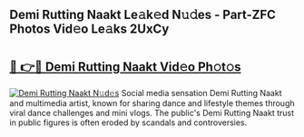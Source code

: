 ## Demi Rutting Naakt Le𝚊k𝚎d N𝚞𝚍es - Part-ZFC Photos Vid𝚎o Le𝚊ks 2UxCy

# <h2><a href="http://fb8olr.evod.top/?m=Demi+Rutting+Naakt">🔗 👉🔴 Demi Rutting Naakt Vid𝚎o Ph𝚘t𝚘s</a></h2>

[![Demi Rutting Naakt N𝚞d𝚎s](https://i.imgur.com/8V9OHl7.gif)](http://fb8olr.evod.top/?m=Demi+Rutting+Naakt)
Social media sensation Demi Rutting Naakt and multimedia artist, known for sharing dance and lifestyle themes through viral dance challenges and mini vlogs. The public's Demi Rutting Naakt trust in public figures is often eroded by scandals and controversies. 
